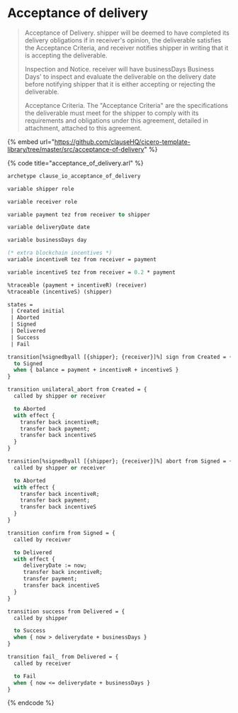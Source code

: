 # Acceptance of delivery

> Acceptance of Delivery. shipper will be deemed to have completed its delivery obligations if in receiver's opinion, the deliverable satisfies the Acceptance Criteria, and receiver notifies shipper in writing that it is accepting the deliverable.
>
> Inspection and Notice. receiver will have businessDays Business Days' to inspect and evaluate the deliverable on the delivery date before notifying shipper that it is either accepting or rejecting the deliverable.
>
> Acceptance Criteria. The "Acceptance Criteria" are the specifications the deliverable must meet for the shipper to comply with its requirements and obligations under this agreement, detailed in attachment, attached to this agreement.

{% embed url="https://github.com/clauseHQ/cicero-template-library/tree/master/src/acceptance-of-delivery" %}

{% code title="acceptance\_of\_delivery.arl" %}
```ocaml
archetype clause_io_acceptance_of_delivery

variable shipper role

variable receiver role

variable payment tez from receiver to shipper

variable deliveryDate date

variable businessDays day

(* extra blockchain incentives *)
variable incentiveR tez from receiver = payment

variable incentiveS tez from receiver = 0.2 * payment

%traceable (payment + incentiveR) (receiver)
%traceable (incentiveS) (shipper)

states =
 | Created initial
 | Aborted
 | Signed
 | Delivered
 | Success
 | Fail

transition[%signedbyall [{shipper}; {receiver}]%] sign from Created = {
  to Signed
  when { balance = payment + incentiveR + incentiveS }
}

transition unilateral_abort from Created = {
  called by shipper or receiver

  to Aborted
  with effect {
    transfer back incentiveR;
    transfer back payment;
    transfer back incentiveS
  }
}

transition[%signedbyall [{shipper}; {receiver}]%] abort from Signed = {
  called by shipper or receiver

  to Aborted
  with effect {
    transfer back incentiveR;
    transfer back payment;
    transfer back incentiveS
  }
}

transition confirm from Signed = {
  called by receiver

  to Delivered
  with effect {
     deliveryDate := now;
     transfer back incentiveR;
     transfer payment;
     transfer back incentiveS
  }
}

transition success from Delivered = {
  called by shipper

  to Success
  when { now > deliverydate + businessDays }
}

transition fail_ from Delivered = {
  called by receiver

  to Fail
  when { now <= deliverydate + businessDays }
}

```
{% endcode %}

